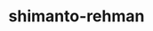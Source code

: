 ---
title: shimanto-rehman
github: https://github.com/shimanto-rehman
mode: dark
transition: 1s
score: 78.9
archetype:
- GIF
- Little Bit of Everything
---